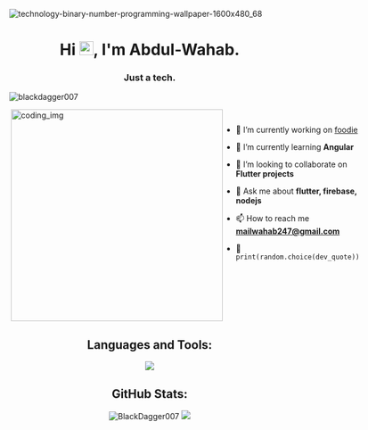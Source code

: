 ![technology-binary-number-programming-wallpaper-1600x480_68](https://user-images.githubusercontent.com/88621342/202923774-e8529a32-8047-4fad-98e0-71b550230481.jpg)
<h1 align="center">Hi <img src="https://media.giphy.com/media/hvRJCLFzcasrR4ia7z/giphy.gif" width="25px">, I'm Abdul-Wahab.</h1>
<h3 align="center">Just a tech.</h3>

 <p align="left"> <img src="https://komarev.com/ghpvc/?username=blackdagger007&label=Profile%20views&color=0e75b6&style=flat" alt="blackdagger007" /> </p>
 
<div style="display:flex">
  <img align="right" alt="coding_img" width="380" src="https://media.giphy.com/media/RbDKaczqWovIugyJmW/giphy.gif">
  </p>

- 🔭 I’m currently working on [foodie](https://github.com/BlackDagger007/foodie)

- 🌱 I’m currently learning **Angular**

- 👯 I’m looking to collaborate on **Flutter projects**

- 💬 Ask me about **flutter, firebase, nodejs**

- 📫 How to reach me **mailwahab247@gmail.com**

- 🐍 `print(random.choice(dev_quote))`
</div>



<h2 align="center">Languages and Tools:</h2>
<p align="center"> 
  <img src="https://skillicons.dev/icons?i=androidstudio,angular,arduino,blender,bootstrap,css,dart,discord,django,express,figma,firebase,flask,flutter,git,github,gitlab,heroku,html,java,js,linux,mongodb,mysql,nodejs,ps,py,selenium,ts,vscode&perline=10">
</p>


<h2 align="center">GitHub Stats:</h3>
<div align="center">

<img src="https://github-readme-stats.vercel.app/api/top-langs?username=BlackDagger007&layout=compact&include_all_commits=true&count_private=true&show_icons=true&line_height=20&title_color=7A7ADB&icon_color=2234AE&text_color=D3D3D3&bg_color=0,000000,130F40" alt="BlackDagger007" />



<img src="https://github-readme-streak-stats.herokuapp.com/?user=BlackDagger007&border=D3D3D3&sideNums=7A7ADB&background=130F40&stroke=6842DB&currStreakNum=7A7ADB&ring=5B3CDD&fire=D3D351&currStreakLabel=D3D3D3&sideLabels=D3D3D3&dates=A3A3A3" />

</div>
